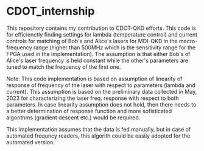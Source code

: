 # CDOT_internship
This repository contains my contribution to CDOT-QKD efforts. This code is for efficienctly finding settings for lambda (temperature control) and current controls for matching of Bob's and Alice's lasers for MDI-QKD in the macro-frequency range (higher than 500MHz which is the sensitivity range for the FPGA used in the implementation). The assumption is that either Bob's of Alice's laser frequency is held constant while the other's parameters are tuned to match the frequency of the first one.

Note: This code implementation is based on assumption of linearity of response of frequency of the laser with respect to parameters (lambda and current). This assumption is based on the preliminary data collected in May, 2023 for characterizing the laser freq. response with respect to both parameters. 
In case linearity assumption does not hold, then there needs to a better determination of response function and more sofisticated algorithms (gradient descent etc.) would be required. 

This implementation assumes that the data is fed manually, but in case of automated frequncy readers, this algorith could be easily adopted for the automated version.
